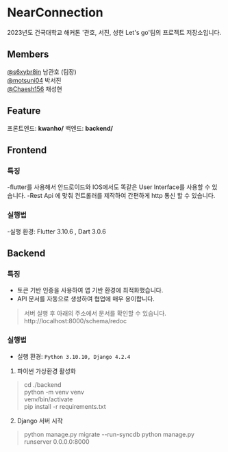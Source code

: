 # NearConnection
2023년도 건국대학교 해커톤
'관호, 서진, 성현 Let's go'팀의 프로젝트 저장소입니다.

## Members
[@s6xybr8in](https://github.com/s6xybr8in) 남관호 (팀장)  
[@motsuni04](https://github.com/motsuni04) 박서진  
[@Chaesh156](https://github.com/Chaesh156) 채성현

## Feature
프론트엔드: **kwanho/**
백엔드: **backend/**
## Frontend

### 특징
-flutter를 사용해서 안드로이드와 IOS에서도 똑같은 User Interface를 사용할 수 있습니다.
-Rest Api 에 맞춰 컨트롤러를 제작하여 간편하게 http 통신 할 수 있습니다.
### 실행법
-실행 환경: Flutter 3.10.6 , Dart 3.0.6

## Backend
### 특징
- 토큰 기반 인증을 사용하여 앱 기반 환경에 최적화했습니다.
- API 문서를 자동으로 생성하여 협업에 매우 용이합니다.
> 서버 실행 후 아래의 주소에서 문서를 확인할 수 있습니다.
> http://localhost:8000/schema/redoc
### 실행법
- 실행 환경: `Python 3.10.10, Django 4.2.4`

1. 파이썬 가상환경 활성화  
> cd ./backend  
> python -m venv venv  
> venv/bin/activate  
> pip install -r requirements.txt
2. Django 서버 시작
> python manage.py migrate --run-syncdb
> python manage.py runserver 0.0.0.0:8000
